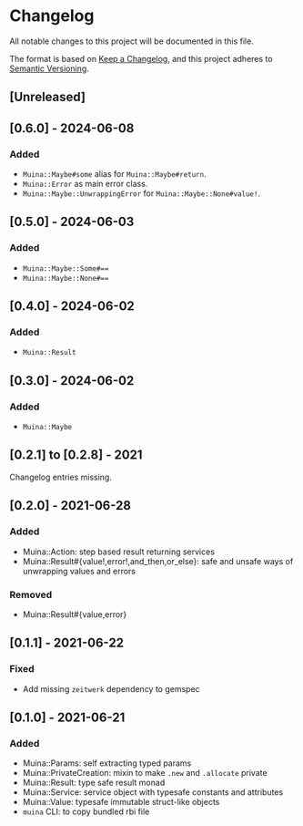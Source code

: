 # Changelog

All notable changes to this project will be documented in this file.

The format is based on [Keep a Changelog](https://keepachangelog.com/en/1.0.0/),
and this project adheres to [Semantic Versioning](https://semver.org/spec/v2.0.0.html).

## [Unreleased]

## [0.6.0] - 2024-06-08
### Added
* `Muina::Maybe#some` alias for `Muina::Maybe#return`.
* `Muina::Error` as main error class.
* `Muina::Maybe::UnwrappingError` for `Muina::Maybe::None#value!`.

## [0.5.0] - 2024-06-03
### Added

* `Muina::Maybe::Some#==`
* `Muina::Maybe::None#==`

## [0.4.0] - 2024-06-02
### Added

* `Muina::Result`


## [0.3.0] - 2024-06-02
### Added

* `Muina::Maybe`


## [0.2.1] to [0.2.8] - 2021
Changelog entries missing.


## [0.2.0] - 2021-06-28
### Added

* Muina::Action: step based result returning services
* Muina::Result#{value!,error!,and_then,or_else}: safe and unsafe ways of unwrapping values and errors

### Removed

* Muina::Result#{value,error}


## [0.1.1] - 2021-06-22
### Fixed

* Add missing `zeitwerk` dependency to gemspec


## [0.1.0] - 2021-06-21
### Added

* Muina::Params: self extracting typed params
* Muina::PrivateCreation: mixin to make `.new` and `.allocate` private
* Muina::Result: type safe result monad
* Muina::Service: service object with typesafe constants and attributes
* Muina::Value: typesafe immutable struct-like objects
* `muina` CLI: to copy bundled rbi file
